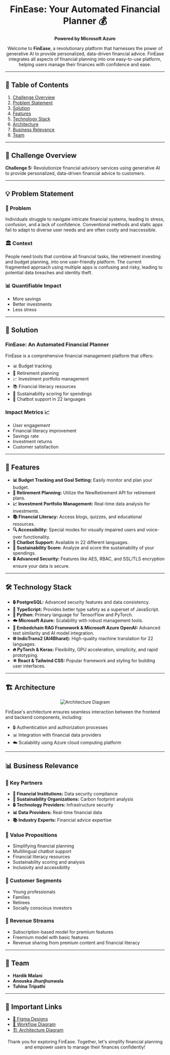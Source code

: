 <h1 align="center">FinEase: Your Automated Financial Planner 💰</h1>

<p align="center">
  <b>Powered by Microsoft Azure</b>
</p>

<p align="center">
  Welcome to <b>FinEase</b>, a revolutionary platform that harnesses the power of generative AI to provide personalized, data-driven financial advice. FinEase integrates all aspects of financial planning into one easy-to-use platform, helping users manage their finances with confidence and ease.
</p>

---

## 📜 Table of Contents

1. [Challenge Overview](#challenge-overview)
2. [Problem Statement](#problem-statement)
3. [Solution](#solution)
4. [Features](#features)
5. [Technology Stack](#technology-stack)
6. [Architecture](#architecture)
7. [Business Relevance](#business-relevance)
8. [Team](#team)

---

## 🚀 Challenge Overview

**Challenge 5:** Revolutionize financial advisory services using generative AI to provide personalized, data-driven financial advice to customers.

---

## 💡 Problem Statement

### 🚨 Problem
Individuals struggle to navigate intricate financial systems, leading to stress, confusion, and a lack of confidence. Conventional methods and static apps fail to adapt to diverse user needs and are often costly and inaccessible.

### 🏛️ Context
People need tools that combine all financial tasks, like retirement investing and budget planning, into one user-friendly platform. The current fragmented approach using multiple apps is confusing and risky, leading to potential data breaches and identity theft.

### 📊 Quantifiable Impact
- More savings
- Better investments
- Less stress

---

## 🌟 Solution

### FinEase: An Automated Financial Planner
FinEase is a comprehensive financial management platform that offers:
- 📊 Budget tracking
- 🏦 Retirement planning
- 📈 Investment portfolio management
- 📚 Financial literacy resources
- 🌱 Sustainability scoring for spendings
- 🤖 Chatbot support in 22 languages

### Impact Metrics 📈
- User engagement
- Financial literacy improvement
- Savings rate
- Investment returns
- Customer satisfaction

---

## 🎯 Features

- **📊 Budget Tracking and Goal Setting:** Easily monitor and plan your budget.
- **🏦 Retirement Planning:** Utilize the NewRetirement API for retirement plans.
- **📈 Investment Portfolio Management:** Real-time data analysis for investments.
- **📚 Financial Literacy:** Access blogs, quizzes, and educational resources.
- **🔍 Accessibility:** Special modes for visually impaired users and voice-over functionality.
- **🤖 Chatbot Support:** Available in 22 different languages.
- **🌱 Sustainability Score:** Analyze and score the sustainability of your spendings.
- **🔒 Advanced Security:** Features like AES, RBAC, and SSL/TLS encryption ensure your data is secure.

---

## 🛠️ Technology Stack

- **🔒 PostgreSQL:** Advanced security features and data consistency.
- **📝 TypeScript:** Provides better type safety as a superset of JavaScript.
- **🐍 Python:** Primary language for TensorFlow and PyTorch.
- **☁️ Microsoft Azure:** Scalability with robust management tools.
- **🔗 Embedchain RAG Framework & Microsoft Azure OpenAI:** Advanced text similarity and AI model integration.
- **🌐 IndicTrans2 (AI4Bharat):** High-quality machine translation for 22 languages.
- **🔥 PyTorch & Keras:** Flexibility, GPU acceleration, simplicity, and rapid prototyping.
- **⚛️ React & Tailwind CSS:** Popular framework and styling for building user interfaces.

---

## 🏗️ Architecture

<p align="center">
  <img src="![Team - Finease - Page 1](https://github.com/hardik-malani/Finease-BOB-Hackathon/assets/82711261/fb39cbcb-4af7-47d2-af35-1efaaf33a5b3)
" alt="Architecture Diagram">
</p>

FinEase's architecture ensures seamless interaction between the frontend and backend components, including:
- 🔒 Authentication and authorization processes
- 📊 Integration with financial data providers
- ☁️ Scalability using Azure cloud computing platform

---

## 📊 Business Relevance

### 🤝 Key Partners
- **🏦 Financial Institutions:** Data security compliance
- **🌱 Sustainability Organizations:** Carbon footprint analysis
- **🔒 Technology Providers:** Infrastructure security
- **📊 Data Providers:** Real-time financial data
- **📚 Industry Experts:** Financial advice expertise

### 🌟 Value Propositions
- Simplifying financial planning
- Multilingual chatbot support
- Financial literacy resources
- Sustainability scoring and analysis
- Inclusivity and accessibility

### 🎯 Customer Segments
- Young professionals
- Families
- Retirees
- Socially conscious investors

### 💸 Revenue Streams
- Subscription-based model for premium features
- Freemium model with basic features
- Revenue sharing from premium content and financial literacy

---

## 👥 Team

- **Hardik Malani**
- **Anouska Jhunjhunwala**
- **Tuhina Tripathi**

---

## 🔗 Important Links

- [🎨 Figma Designs](https://www.figma.com/proto/Bi2alauH31CGJ2bw8nGiSx/Untitled?type=design&node-id=190-22522&t=Pa16i9NyVi1lxtUg-1&scaling=contain&page-id=190%3A14410&starting-point-node-id=190%3A23402&show-proto-sidebar=1&mode=design)
- [🔄 Workflow Diagram](https://drive.google.com/file/d/1bAD6rc1QsE-oMJjZec4JrPyLvC-Lqy3F/view?usp=sharing)
- [🏗️ Architecture Diagram](https://drive.google.com/file/d/1ud8g_3PW8DuYoH4M9-Cekxln0bG2KBR5/view?usp=sharing)

<p align="center">
  Thank you for exploring FinEase. Together, let's simplify financial planning and empower users to manage their finances confidently!
</p>
